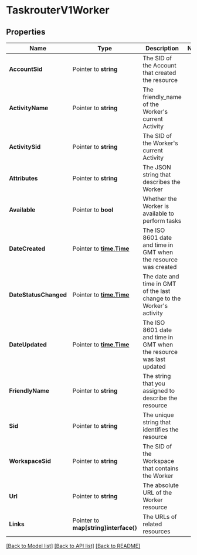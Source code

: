 # TaskrouterV1Worker

## Properties

Name | Type | Description | Notes
------------ | ------------- | ------------- | -------------
**AccountSid** | Pointer to **string** | The SID of the Account that created the resource |
**ActivityName** | Pointer to **string** | The friendly_name of the Worker's current Activity |
**ActivitySid** | Pointer to **string** | The SID of the Worker's current Activity |
**Attributes** | Pointer to **string** | The JSON string that describes the Worker |
**Available** | Pointer to **bool** | Whether the Worker is available to perform tasks |
**DateCreated** | Pointer to [**time.Time**](time.Time.md) | The ISO 8601 date and time in GMT when the resource was created |
**DateStatusChanged** | Pointer to [**time.Time**](time.Time.md) | The date and time in GMT of the last change to the Worker's activity |
**DateUpdated** | Pointer to [**time.Time**](time.Time.md) | The ISO 8601 date and time in GMT when the resource was last updated |
**FriendlyName** | Pointer to **string** | The string that you assigned to describe the resource |
**Sid** | Pointer to **string** | The unique string that identifies the resource |
**WorkspaceSid** | Pointer to **string** | The SID of the Workspace that contains the Worker |
**Url** | Pointer to **string** | The absolute URL of the Worker resource |
**Links** | Pointer to **map[string]interface{}** | The URLs of related resources |

[[Back to Model list]](../README.md#documentation-for-models) [[Back to API list]](../README.md#documentation-for-api-endpoints) [[Back to README]](../README.md)


